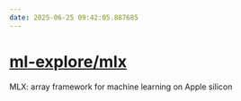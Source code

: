 ```yaml
---
date: 2025-06-25 09:42:05.887685
---
```


# [ml-explore/mlx](https://github.com/ml-explore/mlx)

MLX: array framework for machine learning on Apple silicon
